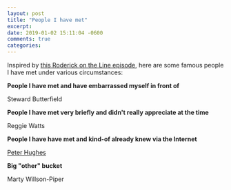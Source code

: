 ```yaml
---
layout: post
title: "People I have met"
excerpt: 
date: 2019-01-02 15:11:04 -0600
comments: true
categories: 
---
```


Inspired by [this Roderick on the Line episode](http://www.merlinmann.com/roderick/ep-318-the-best-chicken.html), here are some famous people I have met under various circumstances:

**People I have met and have embarrassed myself in front of**

Steward Butterfield

**People I have met very briefly and didn't really appreciate at the time**

Reggie Watts

**People I have have met and kind-of already knew via the Internet**

[Peter Hughes](https://en.wikipedia.org/wiki/Peter_Hughes_(musician))

**Big "other" bucket**

Marty Willson-Piper 